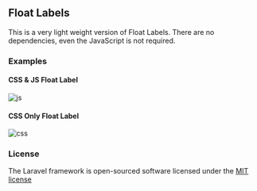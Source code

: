 ## Float Labels

This is a very light weight version of Float Labels. There are no dependencies, even the JavaScript is not required.

### Examples

#### CSS & JS Float Label

![js](https://cloud.githubusercontent.com/assets/5549119/8319654/7b4a55fa-1a11-11e5-962f-ec84782bb651.gif)

#### CSS Only Float Label

![css](https://cloud.githubusercontent.com/assets/5549119/8319651/790af72c-1a11-11e5-9209-88a1150ecb98.gif)

### License

The Laravel framework is open-sourced software licensed under the [MIT license](http://opensource.org/licenses/MIT)
